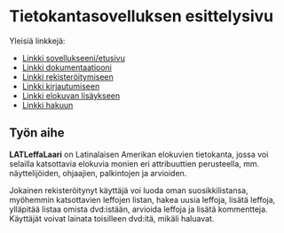 # Tietokantasovelluksen esittelysivu

Yleisiä linkkejä:

* [Linkki sovellukseeni/etusivu](http://iilumme.users.cs.helsinki.fi/tsoha/)
* [Linkki dokumentaatiooni](https://github.com/iilumme/Tsoha-Bootstrap/blob/master/doc/dokumentaatio.pdf)
* [Linkki rekisteröitymiseen](http://iilumme.users.cs.helsinki.fi/tsoha/register)
* [Linkki kirjautumiseen](http://iilumme.users.cs.helsinki.fi/tsoha/login)
* [Linkki elokuvan lisäykseen](http://iilumme.users.cs.helsinki.fi/tsoha/addmovie)
* [Linkki hakuun](http://iilumme.users.cs.helsinki.fi/tsoha/search)

## Työn aihe

**LATLeffaLaari** on Latinalaisen Amerikan elokuvien tietokanta, jossa voi selailla katsottavia elokuvia monien eri attribuuttien perusteella, mm. näyttelijöiden, ohjaajien, palkintojen ja arvioiden. 

Jokainen rekisteröitynyt käyttäjä voi luoda oman suosikkilistansa, myöhemmin katsottavien leffojen listan, hakea uusia leffoja, lisätä leffoja, ylläpitää listaa omista dvd:istään, arvioida leffoja ja lisätä kommentteja. 
Käyttäjät voivat lainata toisilleen dvd:itä, mikäli haluavat.

